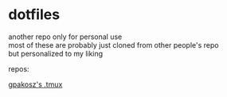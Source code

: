 # dotfiles
another repo only for personal use <br>
most of these are probably just cloned from other people's repo <br>
but personalized to my liking


repos:

[gpakosz's .tmux](https://github.com/gpakosz/.tmux)
